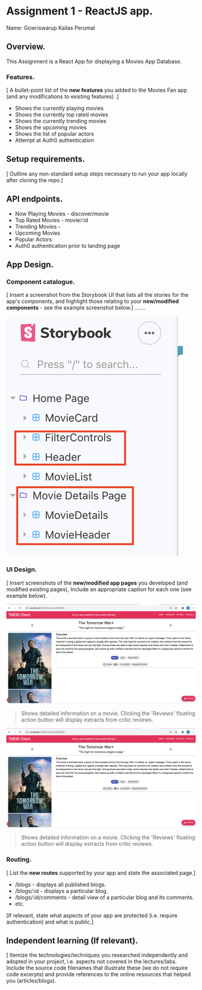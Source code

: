 # Assignment 1 - ReactJS app.

Name: Gowriswarup Kailas Perumal

## Overview.

This Assignment is a React App for displaying a Movies App Database.

### Features.

[ A bullet-point list of the __new features__ you added to the Movies Fan app (and any modifications to existing features) .]

- Shows the currently playing movies
- Shows the currently top rated movies
- Shows the currently trending movies
- Shows the upcoming movies
- Shows the list of popular actors
- Attempt at Auth0 authentication

## Setup requirements.

[ Outline any non-standard setup steps necessary to run your app locally after cloning the repo.]

## API endpoints.

- Now Playing Movies - discover/movie
- Top Rated Movies - movie/:id
- Trending Movies -
- Upcoming Movies
- Popular Actors
- Auth0 authentication prior to landing page

## App Design.

### Component catalogue.

[ Insert a screenshot from the Storybook UI that lists all the stories for the app's components, and highlight those relating to your __new/modified components__ - see the example screenshot below.] .......

![](./images/storybook.png)

### UI Design.

[ Insert screenshots of the **new/modified app pages** you developed (and modified existing pages), Include an appropriate caption for each one (see example below).

![ ](./images/view.png)

> Shows detailed information on a movie. Clicking the 'Reviews' floating action button will display extracts from critic reviews.

![ ](./images/view.png)

> Shows detailed information on a movie. Clicking the 'Reviews' floating action button will display extracts from critic reviews.

### Routing.

[ List the __new routes__ supported by your app and state the associated page.]

- /blogs - displays all published blogs.
- /blogs/:id - displays a particular blog.
- /blogs/:id/comments - detail view of a particular blog and its comments.
- etc.

[If relevant, state what aspects of your app are protected (i.e. require authentication) and what is public.]

## Independent learning (If relevant).

[ Itemize the technologies/techniques you researched independently and adopted in your project, i.e. aspects not covered in the lectures/labs. Include the source code filenames that illustrate these (we do not require code excerpts) and provide references to the online resources that helped you (articles/blogs).
